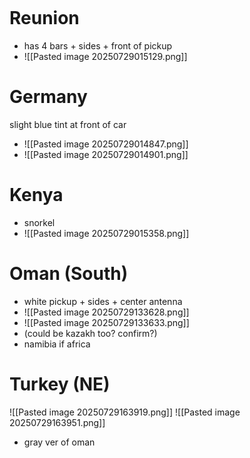 ```table-of-contents
```

# Reunion
- has 4 bars + sides + front of pickup
- ![[Pasted image 20250729015129.png]]
# Germany
slight blue tint at front of car
- ![[Pasted image 20250729014847.png]]
- ![[Pasted image 20250729014901.png]]
# Kenya
- snorkel
- ![[Pasted image 20250729015358.png]]

# Oman (South)
- white pickup + sides + center antenna
- ![[Pasted image 20250729133628.png]]
- ![[Pasted image 20250729133633.png]]
- (could be kazakh too? confirm?)
- namibia if africa

# Turkey (NE)
![[Pasted image 20250729163919.png]]
![[Pasted image 20250729163951.png]]
- gray ver of oman
